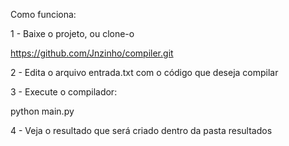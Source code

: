 Como funciona:

1 - Baixe o projeto, ou clone-o

https://github.com/Jnzinho/compiler.git

2 - Edita o arquivo entrada.txt com o código que deseja compilar

3 - Execute o compilador:

python main.py

4 - Veja o resultado que será criado dentro da pasta resultados
